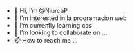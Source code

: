 - 👋 Hi, I’m @NiurcaP
- 👀 I’m interested in la programacion web
- 🌱 I’m currently learning css
- 💞️ I’m looking to collaborate on ...
- 📫 How to reach me ...

<!---
NiurcaP/NiurcaP is a ✨ special ✨ repository because its `README.md` (this file) appears on your GitHub profile.
You can click the Preview link to take a look at your changes.
--->
